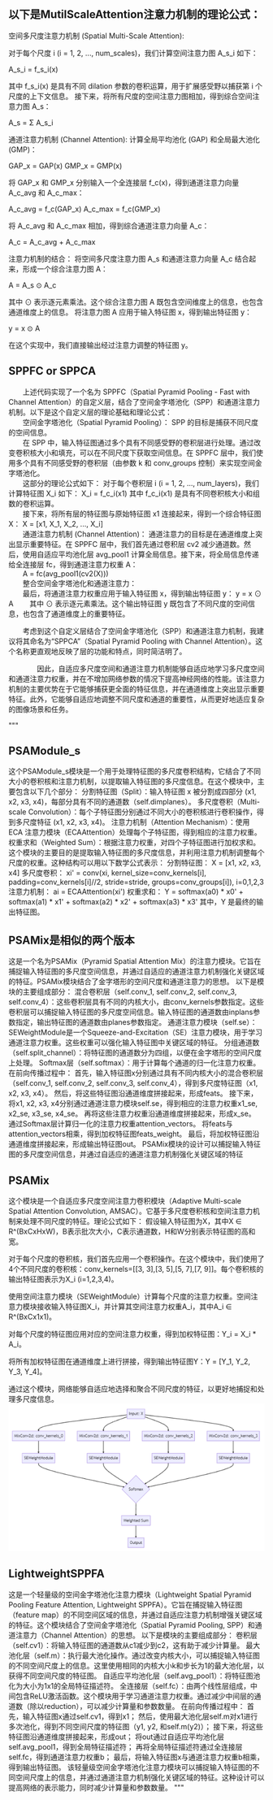 
##  以下是MutilScaleAttention注意力机制的理论公式：

空间多尺度注意力机制 (Spatial Multi-Scale Attention):

对于每个尺度 i (i = 1, 2, ..., num_scales)，我们计算空间注意力图 A_s_i 如下：

A_s_i = f_s_i(x)

其中 f_s_i(x) 是具有不同 dilation 参数的卷积运算，用于扩展感受野以捕获第 i 个尺度的上下文信息。
接下来，将所有尺度的空间注意力图相加，得到综合空间注意力图 A_s：

A_s = Σ A_s_i

通道注意力机制 (Channel Attention):
计算全局平均池化 (GAP) 和全局最大池化 (GMP)：

GAP_x = GAP(x)
GMP_x = GMP(x)

将 GAP_x 和 GMP_x 分别输入一个全连接层 f_c(x)，得到通道注意力向量 A_c_avg 和 A_c_max：

A_c_avg = f_c(GAP_x)
A_c_max = f_c(GMP_x)

将 A_c_avg 和 A_c_max 相加，得到综合通道注意力向量 A_c：

A_c = A_c_avg + A_c_max

注意力机制的结合：
将空间多尺度注意力图 A_s 和通道注意力向量 A_c 结合起来，形成一个综合注意力图 A：

A = A_s ⊙ A_c

其中 ⊙ 表示逐元素乘法。这个综合注意力图 A 既包含空间维度上的信息，也包含通道维度上的信息。
将注意力图 A 应用于输入特征图 x，得到输出特征图 y：

y = x ⊙ A

在这个实现中，我们直接输出经过注意力调整的特征图 y。

## SPPFC or SPPCA
&emsp;&emsp;上述代码实现了一个名为 SPPFC（Spatial Pyramid Pooling - Fast with Channel Attention）的自定义层，结合了空间金字塔池化（SPP）和通道注意力机制。以下是这个自定义层的理论基础和理论公式：  
&emsp;&emsp;空间金字塔池化（Spatial Pyramid Pooling）： SPP 的目标是捕获不同尺度的空间信息。  
&emsp;&emsp;在 SPP 中，输入特征图通过多个具有不同感受野的卷积层进行处理。通过改变卷积核大小和填充，可以在不同尺度下获取空间信息。在 SPPFC 层中，我们使用多个具有不同感受野的卷积层（由参数 k 和 conv_groups 控制）来实现空间金字塔池化。  
&emsp;&emsp;这部分的理论公式如下：
对于每个卷积层 i (i = 1, 2, ..., num_layers)，我们计算特征图 X_i 如下：
X_i = f_c_i(x1)
其中 f_c_i(x1) 是具有不同卷积核大小和组数的卷积运算。  
&emsp;&emsp;接下来，将所有层的特征图与原始特征图 x1 连接起来，得到一个综合特征图 X：
X = [x1, X_1, X_2, ..., X_i]  
&emsp;&emsp;通道注意力机制 (Channel Attention)： 通道注意力的目标是在通道维度上突出显示重要特征。在 SPPFC 层中，我们首先通过卷积层 cv2 减少通道数。然后，使用自适应平均池化层 avg_pool1 计算全局信息。接下来，将全局信息传递给全连接层 fc，得到通道注意力权重 A：  
&emsp;&emsp;A = fc(avg_pool1(cv2(X)))  
&emsp;&emsp;整合空间金字塔池化和通道注意力：   
&emsp;&emsp;最后，将通道注意力权重应用于输入特征图 x，得到输出特征图 y：
y = x ⊙ A
&emsp;&emsp;其中 ⊙ 表示逐元素乘法。这个输出特征图 y 既包含了不同尺度的空间信息，也包含了通道维度上的重要特征。

&emsp;&emsp;考虑到这个自定义层结合了空间金字塔池化（SPP）和通道注意力机制，我建议将其命名为“SPPCA”（Spatial Pyramid Pooling with Channel Attention）。这个名称更直观地反映了层的功能和特点，同时简洁明了。  

&emsp;&emsp;&emsp;&emsp;因此，自适应多尺度空间和通道注意力机制能够自适应地学习多尺度空间和通道注意力权重，并在不增加网络参数的情况下提高神经网络的性能。该注意力机制的主要优势在于它能够捕获更全面的特征信息，并在通道维度上突出显示重要特征。此外，它能够自适应地调整不同尺度和通道的重要性，从而更好地适应复杂的图像场景和任务。

"""
## PSAModule_s
这个PSAModule_s模块是一个用于处理特征图的多尺度卷积结构，它结合了不同大小的卷积核和注意力机制，以提取输入特征图的多尺度信息。在这个模块中，主要包含以下几个部分：
分割特征图（Split）：输入特征图 x 被分割成四部分 (x1, x2, x3, x4)，每部分具有不同的通道数（self.dimplanes）。
多尺度卷积（Multi-scale Convolution）：每个子特征图分别通过不同大小的卷积核进行卷积操作，得到多尺度特征 (x1, x2, x3, x4)。
注意力机制（Attention Mechanism）：使用 ECA 注意力模块（ECAAttention）处理每个子特征图，得到相应的注意力权重。
权重求和（Weighted Sum）：根据注意力权重，对四个子特征图进行加权求和。
这个模块的主要目的是提取输入特征图的多尺度信息，并利用注意力机制调整每个尺度的权重。这种结构可以用以下数学公式表示：
分割特征图：
X = [x1, x2, x3, x4]
多尺度卷积：
xi' = conv(xi, kernel_size=conv_kernels[i], padding=conv_kernels[i]//2, stride=stride, groups=conv_groups[i]), i=0,1,2,3
注意力机制：
ai = ECAAttention(xi')
权重求和：
Y = softmax(a0) * x0' + softmax(a1) * x1' + softmax(a2) * x2' + softmax(a3) * x3'
其中，Y 是最终的输出特征图。
## PSAMix是相似的两个版本

这是一个名为PSAMix（Pyramid Spatial Attention Mix）的注意力模块。它旨在捕捉输入特征图的多尺度空间信息，并通过自适应的通道注意力机制强化关键区域的特征。PSAMix模块结合了金字塔形的空间尺度和通道注意力的思想。
以下是模块的主要组成部分：
混合卷积层（self.conv_1, self.conv_2, self.conv_3, self.conv_4）：这些卷积层具有不同的内核大小，由conv_kernels参数指定。这些卷积层可以捕捉输入特征图的多尺度空间信息。输入特征图的通道数由inplans参数指定，输出特征图的通道数由planes参数指定。
通道注意力模块（self.se）：SEWeightModule是一个Squeeze-and-Excitation（SE）注意力模块，用于学习通道注意力权重。这些权重可以强化输入特征图中关键区域的特征。
分组通道数（self.split_channel）：将特征图的通道数分为四组，以便在金字塔形的空间尺度上处理。
Softmax层（self.softmax）：用于计算每个通道的归一化注意力权重。
在前向传播过程中：
首先，输入特征图x分别通过具有不同内核大小的混合卷积层（self.conv_1, self.conv_2, self.conv_3, self.conv_4），得到多尺度特征图（x1, x2, x3, x4）。
然后，将这些特征图沿通道维度拼接起来，形成feats。
接下来，将x1, x2, x3, x4分别通过通道注意力模块self.se，得到相应的注意力权重x1_se, x2_se, x3_se, x4_se。
再将这些注意力权重沿通道维度拼接起来，形成x_se。
通过Softmax层计算归一化的注意力权重attention_vectors。
将feats与attention_vectors相乘，得到加权特征图feats_weight。
最后，将加权特征图沿通道维度拼接起来，形成输出特征图out。
PSAMix模块的设计可以捕捉输入特征图的多尺度空间信息，并通过自适应的通道注意力机制强化关键区域的特征
##  PSAMix 
这个模块是一个自适应多尺度空间注意力卷积模块（Adaptive Multi-scale Spatial Attention Convolution, AMSAC）。它基于多尺度卷积核和空间注意力机制来处理不同尺度的特征。理论公式如下：
假设输入特征图为X，其中X ∈ R^(BxCxHxW)，B表示批次大小，C表示通道数，H和W分别表示特征图的高和宽。

对于每个尺度的卷积核，我们首先应用一个卷积操作。在这个模块中，我们使用了4个不同尺度的卷积核：conv_kernels=[[3, 3],[3, 5],[5, 7],[7, 9]]。每个卷积核的输出特征图表示为X_i (i=1,2,3,4)。

使用空间注意力模块（SEWeightModule）计算每个尺度的注意力权重。空间注意力模块接收输入特征图X_i，并计算其空间注意力权重A_i，其中A_i ∈ R^(BxCx1x1)。

对每个尺度的特征图应用对应的空间注意力权重，得到加权特征图：Y_i = X_i * A_i。

将所有加权特征图在通道维度上进行拼接，得到输出特征图Y：Y = [Y_1, Y_2, Y_3, Y_4]。

通过这个模块，网络能够自适应地选择和聚合不同尺度的特征，以更好地捕捉和处理多尺度信息。
![img_1.png](readimg/img_1.png)
## LightweightSPPFA
这是一个轻量级的空间金字塔池化注意力模块（Lightweight Spatial Pyramid Pooling Feature Attention, Lightweight SPPFA）。它旨在捕捉输入特征图（feature map）的不同空间区域的信息，并通过自适应注意力机制增强关键区域的特征。这个模块结合了空间金字塔池化（Spatial Pyramid Pooling, SPP）和通道注意力（Channel Attention）的思想。
以下是模块的主要组成部分：
卷积层（self.cv1）：将输入特征图的通道数从c1减少到c2，这有助于减少计算量。
最大池化层（self.m）：执行最大池化操作。通过改变内核大小，可以捕捉输入特征图的不同空间尺度上的信息。这里使用相同的内核大小k和步长为1的最大池化层，以获得不同空间尺度的特征图。
自适应平均池化层（self.avg_pool1）：将特征图池化为大小为1x1的全局特征描述符。
全连接层（self.fc）：由两个线性层组成，中间包含ReLU激活函数。这个模块用于学习通道注意力权重。通过减少中间层的通道数（除以reduction），可以减少计算量和参数数量。
在前向传播过程中：
首先，输入特征图x通过self.cv1，得到x1；
然后，使用最大池化层self.m对x1进行多次池化，得到不同空间尺度的特征图（y1, y2, 和self.m(y2)）；
接下来，将这些特征图沿通道维度拼接起来，形成out；
将out通过自适应平均池化层self.avg_pool1，得到全局特征描述符；
再将全局特征描述符通过全连接层self.fc，得到通道注意力权重b；
最后，将输入特征图x与通道注意力权重b相乘，得到输出特征图。
该轻量级空间金字塔池化注意力模块可以捕捉输入特征图的不同空间尺度上的信息，并通过通道注意力机制强化关键区域的特征。这种设计可以提高网络的表示能力，同时减少计算量和参数数量。
"""